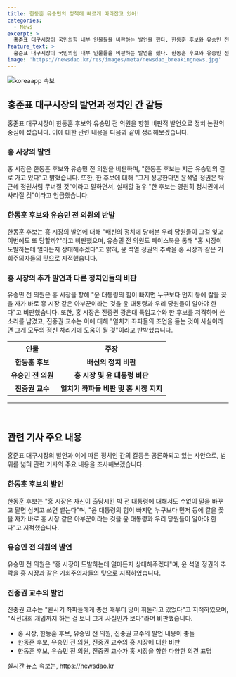 ```yaml
---
title: 한동훈 유승민의 정책에 빠르게 따라잡고 있어!
categories:
  - News
excerpt: >
  홍준표 대구시장이 국민의힘 내부 인물들을 비판하는 발언을 했다. 한동훈 후보와 유승민 전 의원에 대해 비난하며, 야당 내부 갈등을 공개적으로 언급했다. 이에 유승민 전 의원과 진중권 교수도 반격하며 홍 시장을 비판하고 있다. 이 같은 야당 내 갈등은 대구시장의 발언을 둘러싼 정치적 갈등을 야기시키고 있다.
feature_text: >
  홍준표 대구시장이 국민의힘 내부 인물들을 비판하는 발언을 했다. 한동훈 후보와 유승민 전 의원에 대해 비난하며, 야당 내부 갈등을 공개적으로 언급했다. 이에 유승민 전 의원과 진중권 교수도 반격하며 홍 시장을 비판하고 있다. 이 같은 야당 내 갈등은 대구시장의 발언을 둘러싼 정치적 갈등을 야기시키고 있다.
image: 'https://newsdao.kr/res/images/meta/newsdao_breakingnews.jpg'
---
```


<p><img src="https://newsdao.kr/res/images/meta/newsdao_breakingnews.jpg" alt="koreaapp 속보" /></p>

<h2 data-ke-size="size26">홍준표 대구시장의 발언과 정치인 간 갈등</h2>

<p data-ke-size="size16">홍준표 대구시장이 한동훈 후보와 유승민 전 의원을 향한 비판적 발언으로 정치 논란의 중심에 섰습니다. 이에 대한 관련 내용을 다음과 같이 정리해보겠습니다.</p>

<h3>홍 시장의 발언</h3>

<p data-ke-size="size16">홍 시장은 한동훈 후보와 유승민 전 의원을 비판하며, "한동훈 후보는 지금 유승민의 길로 가고 있다"고 밝혔습니다. 또한, 한 후보에 대해 "그게 성공한다면 윤석열 정권은 박근혜 정권처럼 무너질 것"이라고 말하면서, 실패할 경우 "한 후보는 영원히 정치권에서 사라질 것"이라고 언급했습니다.</p>

<h3>한동훈 후보와 유승민 전 의원의 반발</h3>

<p data-ke-size="size16">한동훈 후보는 홍 시장의 발언에 대해 "배신의 정치에 당해본 우리 당원들이 그걸 잊고 이번에도 또 당할까?"라고 비판했으며, 유승민 전 의원도 페이스북을 통해 "홍 시장이 도발하는데 얼마든지 상대해주겠다"고 밝혀, 윤 석열 정권의 추락을 홍 시장과 같은 기회주의자들의 탓으로 지적했습니다.</p>

<h3>홍 시장의 추가 발언과 다른 정치인들의 비판</h3>

<p data-ke-size="size16">유승민 전 의원은 홍 시장을 향해 "윤 대통령의 힘이 빠지면 누구보다 먼저 등에 칼을 꽂을 자가 바로 홍 시장 같은 아부꾼이라는 것을 윤 대통령과 우리 당원들이 알아야 한다"고 비판했습니다. 또한, 홍 시장은 진중권 광운대 특임교수와 한 후보를 저격하며 쓴소리를 남겼고, 진중권 교수는 이에 대해 "얼치기 좌파들의 조언을 듣는 것이 사실이라면 그게 모두의 정신 차리기에 도움이 될 것"이라고 반박했습니다.</p>

<table>
    <tr>
        <th>인물</th>
        <th>주장</th>
    </tr>
    <tr>
        <td style="text-align: center; height: 17px;"><b>한동훈 후보</b></td>
        <td style="text-align: center; height: 17px;"><b>배신의 정치 비판</b></td>
    </tr>
    <tr>
        <td style="text-align: center; height: 17px;"><b>유승민 전 의원</b></td>
        <td style="text-align: center; height: 17px;"><b>홍 시장 및 윤 대통령 비판</b></td>
    </tr>
    <tr>
        <td style="text-align: center; height: 17px;"><b>진중권 교수</b></td>
        <td style="text-align: center; height: 17px;"><b>얼치기 좌파들 비판 및 홍 시장 지지</b></td>
    </tr>
</table>

<hr data-ke-size="size16">

<p data-ke-size="size16">&nbsp;</p>

<h2 data-ke-size="size26">관련 기사 주요 내용</h2>

<p data-ke-size="size16">홍준표 대구시장의 발언과 이에 따른 정치인 간의 갈등은 공론화되고 있는 사안으로, 범위를 넓혀 관련 기사의 주요 내용을 조사해보겠습니다.</p>

<h3>한동훈 후보의 발언</h3>

<p data-ke-size="size16">한동훈 후보는 "홍 시장은 자신이 출당시킨 박 전 대통령에 대해서도 수없이 말을 바꾸고 달면 삼키고 쓰면 뱉는다"며, "윤 대통령의 힘이 빠지면 누구보다 먼저 등에 칼을 꽂을 자가 바로 홍 시장 같은 아부꾼이라는 것을 윤 대통령과 우리 당원들이 알아야 한다"고 지적했습니다.</p>

<h3>유승민 전 의원의 발언</h3>

<p data-ke-size="size16">유승민 전 의원은 "홍 시장이 도발하는데 얼마든지 상대해주겠다"며, 윤 석열 정권의 추락을 홍 시장과 같은 기회주의자들의 탓으로 지적하였습니다.</p>

<h3>진중권 교수의 발언</h3>

<p data-ke-size="size16">진중권 교수는 "환시기 좌파들에게 총선 때부터 당이 휘둘리고 있었다"고 지적하였으며, "직전대회 개입까지 하는 걸 보니 그게 사실인가 보다"라며 비판했습니다.</p>

<ul>
    <li>홍 시장, 한동훈 후보, 유승민 전 의원, 진중권 교수의 발언 내용이 충돌</li>
    <li>한동훈 후보, 유승민 전 의원, 진중권 교수의 홍 시장에 대한 비판</li>
    <li>한동훈 후보, 유승민 전 의원, 진중권 교수가 홍 시장을 향한 다양한 의견 표명</li>
</ul>
실시간 뉴스 속보는, <a href="https://newsdao.kr" rel="dofollow">https://newsdao.kr</a>


